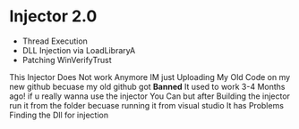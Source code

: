 # Injector 2.0
- Thread Execution
- DLL Injection via LoadLibraryA
- Patching WinVerifyTrust

This Injector Does Not work Anymore IM just Uploading My Old Code on my new github becuase my old github got **Banned**
It used to work 3-4 Months ago! if u really wanna use the injector You Can but after Building the injector run it from the folder becuase running it from visual studio It has Problems Finding the Dll for injection
